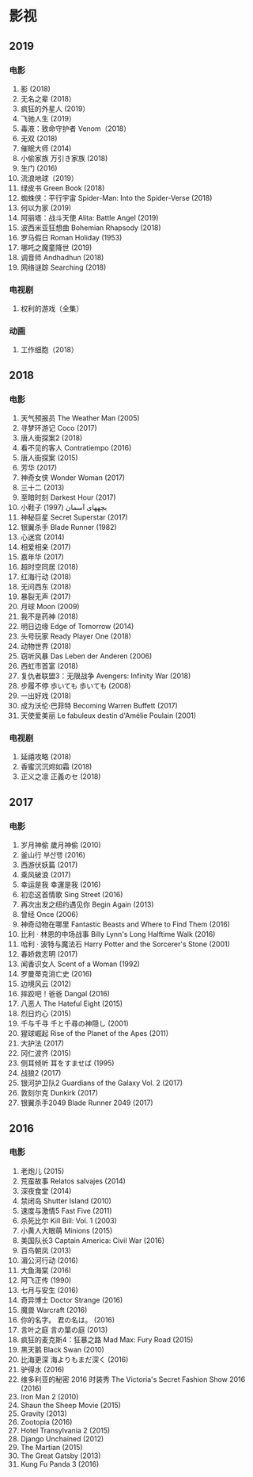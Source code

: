 # 影视

## 2019

### 电影

1. 影 (2018)
1. 无名之辈 (2018）
1. 疯狂的外星人 (2019）
1. 飞驰人生 (2019）
1. 毒液：致命守护者 Venom（2018）
1. 无双 (2018)
1. 催眠大师 (2014)
1. 小偷家族 万引き家族 (2018)
1. 生门 (2016)
1. 流浪地球（2019）
1. 绿皮书 Green Book (2018)
1. 蜘蛛侠：平行宇宙 Spider-Man: Into the Spider-Verse (2018)
1. 何以为家 (2019)
1. 阿丽塔：战斗天使 Alita: Battle Angel (2019)
1. 波西米亚狂想曲 Bohemian Rhapsody (2018)
1. 罗马假日 Roman Holiday (1953)
1. 哪吒之魔童降世 (2019)
1. 调音师 Andhadhun (2018)
1. 网络谜踪 Searching (2018)

### 电视剧

1. 权利的游戏（全集）

### 动画

1. 工作细胞（2018）


## 2018

### 电影 

1. 天气预报员 The Weather Man (2005)
1. 寻梦环游记 Coco (2017)
1. 唐人街探案2 (2018)
1. 看不见的客人 Contratiempo (2016)
1. 唐人街探案 (2015)
1. 芳华 (2017)
1. 神奇女侠 Wonder Woman (2017)
1. 三十二 (2013)
1. 至暗时刻 Darkest Hour (2017)
1. 小鞋子 (بچههای آسمان (1997
1. 神秘巨星 Secret Superstar (2017)
1. 银翼杀手 Blade Runner (1982)
1. 心迷宫 (2014)
1. 相爱相亲 (2017)
1. 嘉年华 (2017)
1. 超时空同居 (2018)
1. 红海行动 (2018)
1. 无问西东 (2018)
1. 暴裂无声 (2017)
1. 月球 Moon (2009)
1. 我不是药神 (2018)
1. 明日边缘 Edge of Tomorrow (2014)
1. 头号玩家 Ready Player One (2018)
1. 动物世界 (2018)
1. 窃听风暴 Das Leben der Anderen (2006)
1. 西虹市首富 (2018)
1. 复仇者联盟3：无限战争 Avengers: Infinity War (2018)
1. 步履不停 歩いても 歩いても (2008)
1. 一出好戏 (2018)
1. 成为沃伦·巴菲特 Becoming Warren Buffett (2017)
1. 天使爱美丽 Le fabuleux destin d'Amélie Poulain (2001)


### 电视剧

1. 延禧攻略 (2018)
1. 香蜜沉沉烬如霜 (2018)
1. 正义之凛 正義のセ (2018)

## 2017

### 电影 

1. 岁月神偷 歲月神偷 (2010)
1. 釜山行 부산행 (2016)
1. 西游伏妖篇 (2017)
1. 乘风破浪 (2017)
1. 幸运是我 幸運是我 (2016)
1. 初恋这首情歌 Sing Street (2016)
1. 再次出发之纽约遇见你 Begin Again (2013)
1. 曾经 Once (2006)
1. 神奇动物在哪里 Fantastic Beasts and Where to Find Them (2016)
1. 比利 · 林恩的中场战事 Billy Lynn's Long Halftime Walk (2016)
1. 哈利 · 波特与魔法石 Harry Potter and the Sorcerer's Stone (2001)
1. 春娇救志明 (2017)
1. 闻香识女人 Scent of a Woman (1992)
1. 罗曼蒂克消亡史 (2016)
1. 边境风云 (2012)
1. 摔跤吧！爸爸 Dangal (2016)
1. 八恶人 The Hateful Eight (2015)
1. 烈日灼心 (2015)
1. 千与千寻 千と千尋の神隠し (2001)
1. 猩球崛起 Rise of the Planet of the Apes (2011)
1. 大护法 (2017)
1. 冈仁波齐 (2015)
1. 侧耳倾听 耳をすませば (1995)
1. 战狼2 (2017)
1. 银河护卫队2 Guardians of the Galaxy Vol. 2 (2017)
1. 敦刻尔克 Dunkirk (2017)
1. 银翼杀手2049 Blade Runner 2049 (2017)


## 2016

### 电影 

1. 老炮儿 (2015)
1. 荒蛮故事 Relatos salvajes (2014)
1. 深夜食堂 (2014)
1. 禁闭岛 Shutter Island (2010)
1. 速度与激情5 Fast Five (2011)
1. 杀死比尔 Kill Bill: Vol. 1 (2003)
1. 小黄人大眼萌 Minions (2015)
1. 美国队长3 Captain America: Civil War (2016)
1. 百鸟朝凤 (2013)
1. 湄公河行动 (2016)
1. 大鱼海棠 (2016)
1. 阿飞正传 (1990)
1. 七月与安生 (2016)
1. 奇异博士 Doctor Strange (2016)
1. 魔兽 Warcraft (2016)
1. 你的名字。 君の名は。 (2016)
1. 言叶之庭 言の葉の庭 (2013)
1. 疯狂的麦克斯4：狂暴之路 Mad Max: Fury Road (2015)
1. 黑天鹅 Black Swan (2010)
1. 比海更深 海よりもまだ深く (2016)
1. 驴得水 (2016)
1. 维多利亚的秘密 2016 时装秀 The Victoria's Secret Fashion Show 2016 (2016)
1. Iron Man 2 (2010)
1. Shaun the Sheep Movie (2015)
1. Gravity (2013)
1. Zootopia (2016)
1. Hotel Transylvania 2 (2015)
1. Django Unchained (2012)
1. The Martian (2015)
1. The Great Gatsby (2013)
1. Kung Fu Panda 3 (2016)
